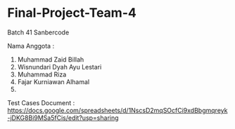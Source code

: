# Final-Project-Team-4
Batch 41 Sanbercode

Nama Anggota :
1. Muhammad Zaid Billah
2. Wisnundari Dyah Ayu Lestari 
3. Muhammad Riza
4. Fajar Kurniawan Alhamal
5. 

Test Cases Document : https://docs.google.com/spreadsheets/d/1NscsD2mqSOcfCi9xdBbgmqreyk-jDKG8Bi9MSa5fCis/edit?usp=sharing
